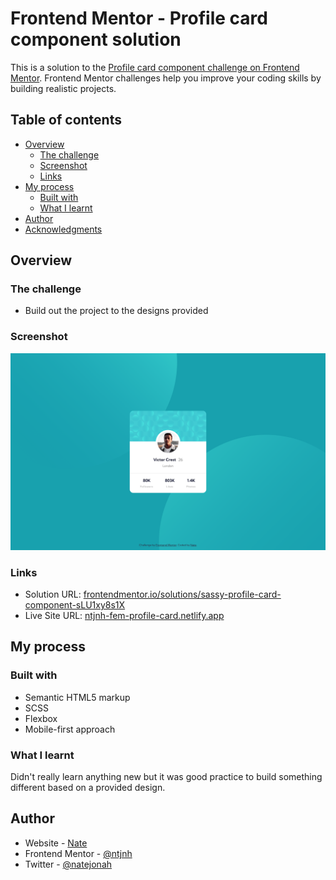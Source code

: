 # Frontend Mentor - Profile card component solution

This is a solution to the [Profile card component challenge on Frontend Mentor](https://www.frontendmentor.io/challenges/profile-card-component-cfArpWshJ). Frontend Mentor challenges help you improve your coding skills by building realistic projects. 

## Table of contents

- [Overview](#overview)
  - [The challenge](#the-challenge)
  - [Screenshot](#screenshot)
  - [Links](#links)
- [My process](#my-process)
  - [Built with](#built-with)
  - [What I learnt](#what-i-learnt)
- [Author](#author)
- [Acknowledgments](#acknowledgments)

## Overview

### The challenge

- Build out the project to the designs provided

### Screenshot

![Solution screenshot](./screenshot.png)

### Links

- Solution URL: [frontendmentor.io/solutions/sassy-profile-card-component-sLU1xy8s1X](https://www.frontendmentor.io/solutions/sassy-profile-card-component-sLU1xy8s1X)
- Live Site URL: [ntjnh-fem-profile-card.netlify.app](https://ntjnh-fem-profile-card.netlify.app/)

## My process

### Built with

- Semantic HTML5 markup
- SCSS
- Flexbox
- Mobile-first approach

### What I learnt

Didn't really learn anything new but it was good practice to build something different based on a provided design.

## Author

- Website - [Nate](https://natejonah.com/)
- Frontend Mentor - [@ntjnh](https://www.frontendmentor.io/profile/ntjnh)
- Twitter - [@natejonah](https://www.twitter.com/natejonah)
